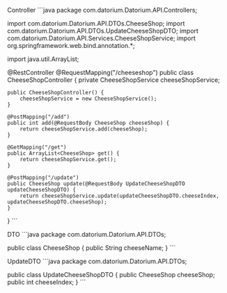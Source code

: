 Controller
´´´java
package com.datorium.Datorium.API.Controllers;

import com.datorium.Datorium.API.DTOs.CheeseShop;
import com.datorium.Datorium.API.DTOs.UpdateCheeseShopDTO;
import com.datorium.Datorium.API.Services.CheeseShopService;
import org.springframework.web.bind.annotation.*;

import java.util.ArrayList;

@RestController
@RequestMapping("/cheeseshop")
public class CheeseShopController {
    private CheeseShopService cheeseShopService;

    public CheeseShopController() {
        cheeseShopService = new CheeseShopService();
    }

    @PostMapping("/add")
    public int add(@RequestBody CheeseShop cheeseShop) {
        return cheeseShopService.add(cheeseShop);
    }

    @GetMapping("/get")
    public ArrayList<CheeseShop> get() {
        return cheeseShopService.get();
    }

    @PostMapping("/update")
    public CheeseShop update(@RequestBody UpdateCheeseShopDTO updateCheeseShopDTO) {
        return cheeseShopService.update(updateCheeseShopDTO.cheeseIndex, updateCheeseShopDTO.cheeseShop);
    }
}
´´´

DTO
´´´java
package com.datorium.Datorium.API.DTOs;

public class CheeseShop {
    public String cheeseName;
}
´´´

UpdateDTO
´´´java
package com.datorium.Datorium.API.DTOs;

public class UpdateCheeseShopDTO {
    public CheeseShop cheeseShop;
    public int cheeseIndex;
}
´´´




